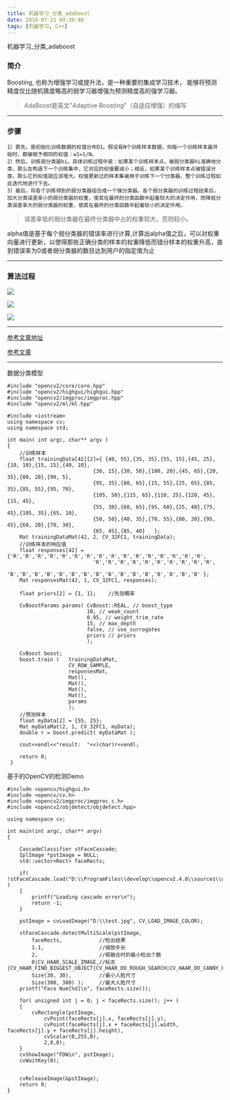 ```yaml
---
title: 机器学习_分类_adaboost
date: 2018-07-21 09:39:40
tags: [机器学习, C++]
---
```


机器学习_分类_adaboost

<!--more-->
### 简介
Boosting, 也称为增强学习或提升法，是一种重要的集成学习技术， 能够将预测精度仅比随机猜度略高的弱学习器增强为预测精度高的强学习器。
>AdaBoost是英文"Adaptive Boosting"（自适应增强）的缩写

---

### 步骤
```
1）首先，是初始化训练数据的权值分布D1。假设有N个训练样本数据，则每一个训练样本最开始时，都被赋予相同的权值：w1=1/N。
2）然后，训练弱分类器hi。具体训练过程中是：如果某个训练样本点，被弱分类器hi准确地分类，那么在构造下一个训练集中，它对应的权值要减小；相反，如果某个训练样本点被错误分类，那么它的权值就应该增大。权值更新过的样本集被用于训练下一个分类器，整个训练过程如此迭代地进行下去。
3）最后，将各个训练得到的弱分类器组合成一个强分类器。各个弱分类器的训练过程结束后，加大分类误差率小的弱分类器的权重，使其在最终的分类函数中起着较大的决定作用，而降低分类误差率大的弱分类器的权重，使其在最终的分类函数中起着较小的决定作用。
```
>误差率低的弱分类器在最终分类器中占的权重较大，否则较小。

alpha值是基于每个弱分类器的错误率进行计算,计算出alpha值之后，可以对权重向量进行更新，以使得那些正确分类的样本的权重降低而错分样本的权重升高，直到错误率为0或者弱分类器的数目达到用户的指定值为止

---

### 算法过程

![](http://p3qhnc0eg.bkt.clouddn.com/blog/img/adaboost_liucheng1.png)

![](http://p3qhnc0eg.bkt.clouddn.com/blog/img/adaboost_liucheng2.png)

![](http://p3qhnc0eg.bkt.clouddn.com/blog/img/adaboost_liucheng3.png)


---

[参考文章地址](https://blog.csdn.net/guyuealian/article/details/70995333)

[参考文章](https://blog.csdn.net/v_july_v/article/details/40718799)



---

数据分类模型
```
#include "opencv2/core/core.hpp"  
#include "opencv2/highgui/highgui.hpp"  
#include "opencv2/imgproc/imgproc.hpp"  
#include "opencv2/ml/ml.hpp"  
  
#include <iostream>  
using namespace cv;  
using namespace std;  
  
int main( int argc, char** argv )  
{     
    //训练样本  
    float trainingData[42][2]={ {40, 55},{35, 35},{55, 15},{45, 25},{10, 10},{15, 15},{40, 10},  
                            {30, 15},{30, 50},{100, 20},{45, 65},{20, 35},{80, 20},{90, 5},  
                            {95, 35},{80, 65},{15, 55},{25, 65},{85, 35},{85, 55},{95, 70},  
                            {105, 50},{115, 65},{110, 25},{120, 45},{15, 45},  
                            {55, 30},{60, 65},{95, 60},{25, 40},{75, 45},{105, 35},{65, 10},  
                            {50, 50},{40, 35},{70, 55},{80, 30},{95, 45},{60, 20},{70, 30},  
                            {65, 45},{85, 40}   };  
    Mat trainingDataMat(42, 2, CV_32FC1, trainingData);   
    //训练样本的响应值  
    float responses[42] = {'R','R','R','R','R','R','R','R','R','R','R','R','R','R','R','R',  
                            'R','R','R','R','R','R','R','R','R','R',  
                        'B','B','B','B','B','B','B','B','B','B','B','B','B','B','B','B' };  
    Mat responsesMat(42, 1, CV_32FC1, responses);  
  
    float priors[2] = {1, 1};    //先验概率  
  
    CvBoostParams params( CvBoost::REAL, // boost_type    
                          10, // weak_count    
                          0.95, // weight_trim_rate    
                          15, // max_depth    
                          false, // use_surrogates    
                          priors // priors   
                          );    
  
    CvBoost boost;  
    boost.train (   trainingDataMat,   
                    CV_ROW_SAMPLE,   
                    responsesMat,  
                    Mat(),    
                    Mat(),  
                    Mat(),  
                    Mat(),    
                    params  
                    );    
    //预测样本  
    float myData[2] = {55, 25};  
    Mat myDataMat(2, 1, CV_32FC1, myData);  
    double r = boost.predict( myDataMat );  
  
    cout<<endl<<"result:  "<<(char)r<<endl;  
  
    return 0;  
 }
```
基于的OpenCV的检测Demo

```
#include <opencv/highgui.h>
#include <opencv/cv.h>
#include <opencv2/imgproc/imgproc_c.h>
#include <opencv2/objdetect/objdetect.hpp>

using namespace cv;

int main(int argc, char** argv)
{

    CascadeClassifier stFaceCascade;
    IplImage *pstImage = NULL;
    std::vector<Rect> faceRects;

    if( !stFaceCascade.load("D:\\ProgramFiles\\develop\\opencv2.4.8\\sources\\data\\lbpcascades\\lbpcascade_frontalface.xml") )
    { 
        printf("Loading cascade error\n"); 
        return -1; 
    }
    
    pstImage = cvLoadImage("D:\\test.jpg", CV_LOAD_IMAGE_COLOR);

    stFaceCascade.detectMultiScale(pstImage, 
        faceRects,            //检出结果
        1.1,                  //缩放步长
        2,                    //框融合时的最小检出个数
        0|CV_HAAR_SCALE_IMAGE,//标志 |CV_HAAR_FIND_BIGGEST_OBJECT|CV_HAAR_DO_ROUGH_SEARCH|CV_HAAR_DO_CANNY_PRUNING
        Size(30, 30),         //最小人脸尺寸
        Size(300, 300) );     //最大人脸尺寸
    printf("Face Num[%d]\n", faceRects.size());

    for( unsigned int j = 0; j < faceRects.size(); j++ )
    {
        cvRectangle(pstImage, 
            cvPoint(faceRects[j].x, faceRects[j].y), 
            cvPoint(faceRects[j].x + faceRects[j].width, faceRects[j].y + faceRects[j].height),
            cvScalar(0,255,0),
            2,8,0);
    }
    cvShowImage("FDWin", pstImage);
    cvWaitKey(0);


    cvReleaseImage(&pstImage);
    return 0;
}
```